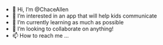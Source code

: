- 👋 Hi, I’m @ChaceAllen
- 👀 I’m interested in an app that will help kids communicate
- 🌱 I’m currently learning as much as possible
- 💞️ I’m looking to collaborate on anything!
- 📫 How to reach me ...

<!---
ChaceAllen/ChaceAllen is a ✨ special ✨ repository because its `README.md` (this file) appears on your GitHub profile.
You can click the Preview link to take a look at your changes.
--->
